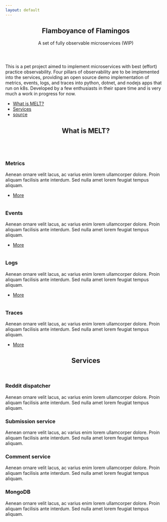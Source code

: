```yaml
---
layout: default
---
```


<!-- Banner -->
  <section id="banner">
    <div class="content">
      <header>
        <h1>Flamboyance of Flamingos</h1>
        <p>A set of fully observable microservices (WIP)</p>
      </header>
      <p>
        This is a pet project aimed to implement microservices with
        best (effort) practice observability.
        Four pillars of observability are to be implemented into the services,
        providing an open source demo implementation of metrics, events, logs,
        and traces into python, dotnet, and nodejs apps that run on k8s.
        Developed by a few enthusiasts in their spare time and
        is very much a work in progress for now.
      </p>
      <ul class="actions">
        <li><a href="#homepage-melt" class="button">What is MELT?</a></li>
        <li><a href="#homepage-services" class="button">Services</a></li>
        <li><a href="https://github.com/flam-flam" class="button special">source
        </a></li>
      </ul>
    </div>
  </section>

<!-- Section -->
<section id="homepage-melt">
	<header class="major">
		<h2>What is MELT?</h2>
	</header>
	<div class="posts">
		<article>
			<a href="#" class="image"><img src="../assets/images/pic01.jpg" alt="" /></a>
			<h3>Metrics</h3>
			<p>Aenean ornare velit lacus, ac varius enim lorem ullamcorper dolore. Proin aliquam facilisis ante interdum. Sed nulla amet lorem feugiat tempus aliquam.</p>
			<ul class="actions">
				<li><a href="#" class="button">More</a></li>
			</ul>
		</article>
		<article>
			<a href="#" class="image"><img src="../assets/images/pic02.jpg" alt="" /></a>
			<h3>Events</h3>
			<p>Aenean ornare velit lacus, ac varius enim lorem ullamcorper dolore. Proin aliquam facilisis ante interdum. Sed nulla amet lorem feugiat tempus aliquam.</p>
			<ul class="actions">
				<li><a href="#" class="button">More</a></li>
			</ul>
		</article>
		<article>
			<a href="#" class="image"><img src="../assets/images/pic03.jpg" alt="" /></a>
			<h3>Logs</h3>
			<p>Aenean ornare velit lacus, ac varius enim lorem ullamcorper dolore. Proin aliquam facilisis ante interdum. Sed nulla amet lorem feugiat tempus aliquam.</p>
			<ul class="actions">
				<li><a href="#" class="button">More</a></li>
			</ul>
		</article>
		<article>
			<a href="#" class="image"><img src="../assets/images/pic04.jpg" alt="" /></a>
			<h3>Traces</h3>
			<p>Aenean ornare velit lacus, ac varius enim lorem ullamcorper dolore. Proin aliquam facilisis ante interdum. Sed nulla amet lorem feugiat tempus aliquam.</p>
			<ul class="actions">
				<li><a href="#" class="button">More</a></li>
			</ul>
		</article>
	</div>
</section>

<!-- Section -->
<section id="homepage-services">
	<header class="major">
		<h2>Services</h2>
	</header>
	<div class="features">
		<article>
			<span class="icon fa-reddit-alien"></span>
			<div class="content">
				<h3>Reddit dispatcher</h3>
				<p>Aenean ornare velit lacus, ac varius enim lorem ullamcorper dolore. Proin aliquam facilisis ante interdum. Sed nulla amet lorem feugiat tempus aliquam.</p>
			</div>
		</article>
		<article>
			<span class="icon fa-comment"></span>
			<div class="content">
				<h3>Submission service</h3>
				<p>Aenean ornare velit lacus, ac varius enim lorem ullamcorper dolore. Proin aliquam facilisis ante interdum. Sed nulla amet lorem feugiat tempus aliquam.</p>
			</div>
		</article>
		<article>
			<span class="icon fa-comments-o"></span>
			<div class="content">
				<h3>Comment service</h3>
				<p>Aenean ornare velit lacus, ac varius enim lorem ullamcorper dolore. Proin aliquam facilisis ante interdum. Sed nulla amet lorem feugiat tempus aliquam.</p>
			</div>
		</article>
		<article>
			<span class="icon fa-database"></span>
			<div class="content">
				<h3>MongoDB</h3>
				<p>Aenean ornare velit lacus, ac varius enim lorem ullamcorper dolore. Proin aliquam facilisis ante interdum. Sed nulla amet lorem feugiat tempus aliquam.</p>
			</div>
		</article>
	</div>
</section>
